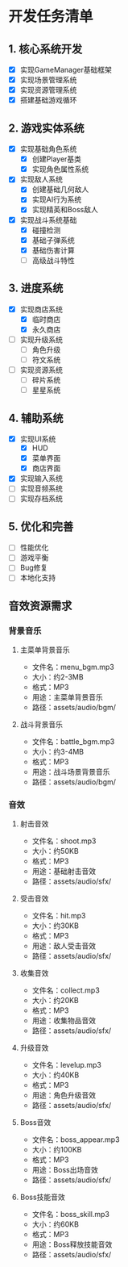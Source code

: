 # 开发任务清单

## 1. 核心系统开发
- [x] 实现GameManager基础框架
- [x] 实现场景管理系统
- [x] 实现资源管理系统
- [x] 搭建基础游戏循环

## 2. 游戏实体系统
- [x] 实现基础角色系统
  - [x] 创建Player基类
  - [x] 实现角色属性系统
- [x] 实现敌人系统
  - [x] 创建基础几何敌人
  - [x] 实现AI行为系统
  - [x] 实现精英和Boss敌人
- [x] 实现战斗系统基础
  - [x] 碰撞检测
  - [x] 基础子弹系统
  - [x] 基础伤害计算
  - [ ] 高级战斗特性

## 3. 进度系统
- [x] 实现商店系统
  - [x] 临时商店
  - [x] 永久商店
- [ ] 实现升级系统
  - [ ] 角色升级
  - [ ] 符文系统
- [ ] 实现资源系统
  - [ ] 碎片系统
  - [ ] 星星系统

## 4. 辅助系统
- [x] 实现UI系统
  - [x] HUD
  - [x] 菜单界面
  - [x] 商店界面
- [x] 实现输入系统
- [ ] 实现音频系统
- [ ] 实现存档系统

## 5. 优化和完善
- [ ] 性能优化
- [ ] 游戏平衡
- [ ] Bug修复
- [ ] 本地化支持

## 音效资源需求
### 背景音乐
1. 主菜单背景音乐
   - 文件名：menu_bgm.mp3
   - 大小：约2-3MB
   - 格式：MP3
   - 用途：主菜单背景音乐
   - 路径：assets/audio/bgm/

2. 战斗背景音乐
   - 文件名：battle_bgm.mp3
   - 大小：约3-4MB
   - 格式：MP3
   - 用途：战斗场景背景音乐
   - 路径：assets/audio/bgm/

### 音效
1. 射击音效
   - 文件名：shoot.mp3
   - 大小：约50KB
   - 格式：MP3
   - 用途：基础射击音效
   - 路径：assets/audio/sfx/

2. 受击音效
   - 文件名：hit.mp3
   - 大小：约30KB
   - 格式：MP3
   - 用途：敌人受击音效
   - 路径：assets/audio/sfx/

3. 收集音效
   - 文件名：collect.mp3
   - 大小：约20KB
   - 格式：MP3
   - 用途：收集物品音效
   - 路径：assets/audio/sfx/

4. 升级音效
   - 文件名：levelup.mp3
   - 大小：约40KB
   - 格式：MP3
   - 用途：角色升级音效
   - 路径：assets/audio/sfx/

5. Boss音效
   - 文件名：boss_appear.mp3
   - 大小：约100KB
   - 格式：MP3
   - 用途：Boss出场音效
   - 路径：assets/audio/sfx/

6. Boss技能音效
   - 文件名：boss_skill.mp3
   - 大小：约60KB
   - 格式：MP3
   - 用途：Boss释放技能音效
   - 路径：assets/audio/sfx/
